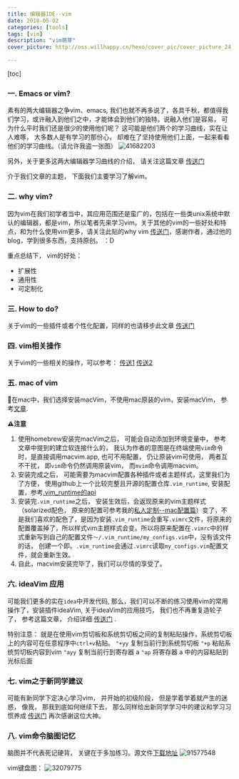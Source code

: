 ```yaml
---
title: 编辑器IDE--vim
date: 2018-05-02
categories: [tools]
tags: [vim]
description: "vim萌芽"
cover_picture: http://oss.willhappy.cn/hexo/cover_pic/cover_picture_24.jpg

---
```


<!--more-->

[toc]

### 一. Emacs or vim?
素有的两大编辑器之争vim、emacs, 我们也就不再多说了，各具千秋，都值得我们学习，或许融入到他们之中，才能体会到他们的独特。说融入他们是容易， 可为什么平时我们还是很少的使用他们呢？ 这可能是他们两个的学习曲线，实在让人难啄， 大多数人是有学习的那份心， 却难在了坚持使用他们上面，一起来看看他们的学习曲线。（请允许我盗一张图）
![41682203][1]

另外，关于更多这两大编辑器学习曲线的介绍， 请关注这篇文章 [传送门][2]

介于我们文章的主题， 下面我们主要学习了解vim。

### 二. why vim?
因为vim在我们初学者当中，其应用范围还是蛮广的，包括在一些类unix系统中默认的编辑器，都是vim，所以笔者先来学习vim。关于其他的vim的一些好处和特点，和为什么使用vim更多，请关注此贴的why vim [传送门][3]，感谢作者，通过他的blog，学到很多东西，支持原创。 ：D

重点总结下， vim的好处：

 - 扩展性
 - 通用性
 - 可定制化

### 三. How to do?
关于vim的一些插件或者个性化配置，同样的也请移步此文章 [传送门][3]

### 四. vim相关操作
关于vim的一些相关的操作，可以参考：
[传送1][8]
[传送2][9]

### 五. mac of vim
在mac中，我们选择安装macVim，不使用mac原装的vim，安装macVim， 参考[文章][11].

**⚠️注意**
1. 使用homebrew安装完macVim之后， 可能会自动添加到环境变量中， 参考文章中提到的建立软连接什么的， 我认为作者的意图是在终端使用`vim`命令时，是直接调用macvim.app, 也可不用配置， 仍让原装vim可使用， 两者互不干扰， 即`vim`命令仍然调用原装vim， 而`mvim`命令调用macvim。
2. 安装完成之后， 可能需要为macvim配置各种插件或者主题样式，这里我们为了方便， 使用github上一个比较完整且开源的配置仓库`.vim_runtime`, 安装配置，参考[.vim_runtime的api][12]
3. 安装完`.vim_runtime`之后， 安装生效后，会返现原来的vim主题样式（solarized配色， 原来的配置可参考我的[私人定制--mac配置篇][13]）变了，不是我们喜欢的配色了，是因为安装`.vim_runtime`会重写`.vimrc`文件，将原来的配置覆盖掉了，所以样式vim主题样式会变。所以将原来配置在`.vimrc`中的样式重新写到自己的配置文件`～/.vim_runtime/my_configs.vim`中，没有该文件的话， 创建一个即。`.vim_runtime`会通过`.vimrc`读取`my_configs.vim`配置文件，就会重新生效。
4. 自此，macvim安装完毕了，我们可以尽情的享受了。


### 六. ideaVim 应用
可能我们更多的实在`idea`中开发代码, 那么，我们可以不断的练习使用vim的常用操作了，安装插件ideaVim, 关于ideaVim的应用技巧， 我们也不再重复造轮子了， 参考这篇文章， 介绍详细 [传送门][7] .

特别注意： 就是在使用vim剪切板和系统剪切板之间的复制粘贴操作，系统剪切板上的内容可在任意程序中`ctrl+v`粘贴。
`"+yy`  复制当前行到系统剪切板
`"+p`   粘贴系统剪切板内容到vim
`"ayy`  复制当前行到寄存器 a
`"ap`   将寄存器 a 中的内容粘贴到光标后面

### 七. vim之于新同学建议
可能有新同学下定决心学习vim， 并开始的初级阶段， 但是学着学着就产生的迷惑， 像我， 那我到底如何继续下去， 那么同样给出新同学学习中的建议和学习习惯养成  [传送门][4] 再次感谢这位大神。

### 八. vim命令脑图记忆
脑图并不代表死记硬背， 关键在于多加练习。源文件[下载地址][6]
![91577548][5]

vim键盘图：
![32079775][10]

  [1]: http://oss.willhappy.cn/18-5-2/41682203.jpg
  [2]: http://blog.jobbole.com/87872/
  [3]: https://zilongshanren.com/blog/2014-06-19-make-your-vim-weapon.html
  [4]: https://zilongshanren.com/blog/2014-06-07-make-your-own-vim-supert-weapon.html
  [5]: http://oss.willhappy.cn/18-5-2/91577548.jpg
  [6]: http://oss.willhappy.cn/xmind/18-5-2/VIM-Key.xmind
  [7]: http://kidneyball.iteye.com/blog/1828427
  [8]: https://github.com/ruanyf/articles/blob/master/dev/vim/operation.md
  [9]: https://blog.csdn.net/flexman09/article/details/51802005
  [10]: http://oss.willhappy.cn/18-5-2/32079775.jpg
  [11]: https://blog.csdn.net/weixin_40539892/article/details/79252927
  [12]: https://github.com/amix/vimrc
  [13]: http://blog.willhappy.cn/2018/05/04/26_2018-05-04_%E7%A7%81%E4%BA%BA%E5%AE%9A%E5%88%B6--mac%E9%85%8D%E7%BD%AE%E7%AF%87/
